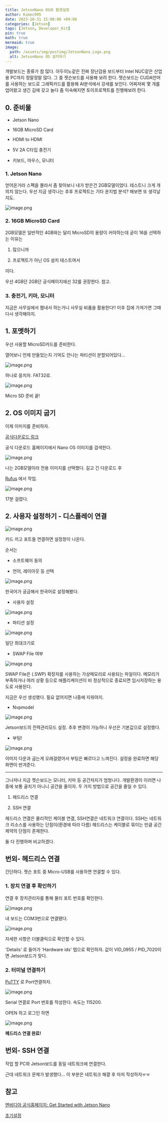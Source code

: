 ```yaml
---
title: JetsonNano OS와 환경설정
author: Kimec995
date: 2023-10-31 15:00:00 +09:00
categories: [Jetson]
tags: [Jetson, Developer_Kit]
pin: true
math: true
mermaid: true
image: 
  path: /assets/img/postimg/JetsonNano_Logo.png
  alt: JetsonNano OS 설치하기
---
```


개발보드는 종류가 참 많다. 아두이노같은 진짜 장난감용 보드부터 Intel NUC같은 산업용 PC까지 정말정말 많다. 그 중 젯슨보드를 사용해 보려 한다.
젯슨보드는 CUDA언어를 사용하는 보드로 그래픽카드를 활용해 AI분석에서 강세를 보인다. 어찌저찌 몇 개를 업어왔고 생긴 김에 갖고 놀다 좀 익숙해지면 토이프로젝트를 진행해보려 한다.

## 0. 준비물

- Jetson Nano

- 16GB MicroSD Card

- HDMI to HDMI

- 5V 2A C타입 충전기

- 키보드, 마우스, 모니터

### 1. Jetson Nano

얻어온거라 스펙을 몰라서 좀 찾아보니 내가 받은건 2GB모델이었다. 테스트니 크게 개의치 않는다. 우선 지금 생각나는 추후 프로젝트는 기타 운지법 분석? 해보면 또 생각날지도.

![image.png](\assets\img\postimg\Jetson\Jetson_Nano_04.png)


### 2. 16GB MicroSD Card

2GB모델은 일반적인 4GB와는 달리 MicroSD의 용량이 커야하는데 굳이 16을 선택하는 이유는

1. 많으니까

2. 프로젝트가 아닌 OS 설치 테스트여서

이다.

우선 4GB던 2GB던 공식페이지에선 32를 권장한다. 참고.

### 3. 충전기, 키마, 모니터

지금은 사무실에서 짬내서 하는거니 사무실 비품을 활용한다!! 이후 집에 가져가면 그때 다시 생각해야지.

## 1. 포멧하기

우선 사용할 MicroSD카드를 준비한다.

열어보니 언제 만들었는지 기억도 안나는 파티션이 분할되어있다...

![image.png](\assets\img\postimg\Jetson\Jetson_Nano_02.png)

하나로 뭉치자. FAT32로.

![image.png](\assets\img\postimg\Jetson\Jetson_Nano_03.png)

Micro SD 준비 끝!

## 2. OS 이미지 굽기

이제 이미지를 준비하자.

[공식다운로드 링크](https://developer.nvidia.com/embedded/downloads#?tx=$product,jetson_nano)

공식 다운로드 홈페이지에서 Nano OS 이미지를 검색한다.

![image.png](\assets\img\postimg\Jetson\Jetson_Nano_01.png)

나는 2GB모델이라 전용 이미지를 선택했다. 길고 긴 다운로드 후 

[Rufus](https://rufus.ie/ko/#google_vignette) 에서 작업.

![image.png](\assets\img\postimg\Jetson\Jetson_Nano_05.png)

17분 걸렸다.

## 2. 사용자 설정하기 - 디스플레이 연결

![image.png](\assets\img\postimg\Jetson\Jetson_Nano_06.png)

카드 끼고 포트들 연결하면 설정창이 나온다.

순서는

- 소프트웨어 동의

- 언어, 레이아웃 등 선택

![image.png](\assets\img\postimg\Jetson\Jetson_Nano_07.png)

한국어가 궁금해서 한국어로 설정해봤다.

- 사용자 설정

![image.png](\assets\img\postimg\Jetson\Jetson_Nano_08.png)

- 파티션 설정

![image.png](\assets\img\postimg\Jetson\Jetson_Nano_09.png)

일단 최대크기로

- SWAP File 여부

![image.png](\assets\img\postimg\Jetson\Jetson_Nano_10.png)

SWAP File은 (.SWP) 확장자를 사용하는 가상메모리로 사용되는 파일이다. 메모리가 부족하거나 여러 상황 등으로 애플리케이션이 비 정상적으로 종료되면 임시저장하는 용도로 사용된다.

지금은 우선 생성했다. 필요 없어지면 나중에 지워야지.

- Nvpmodel 

![image.png](\assets\img\postimg\Jetson\Jetson_Nano_11.png)

Jetson보드의 전력관리모드 설정. 추후 변경이 가능하니 우선은 기본값으로 설정했다.

- 부팅!

![image.png](\assets\img\postimg\Jetson\Jetson_Nano_12.png)

이미지 다운과 굽는게 오래걸렸어서 부팅은 빠르다고 느껴진다. 설정을 완료하면 해당 화면이 반겨준다.

---

그나저나 지금 젯슨보드는 모니터, 키마 등 공간차지가 엄청나다. 개발환경이 이러면 나중에 보통 골치가 아니니 공간을 줄이자. 두 가지 방법으로 공간을 줄일 수 있다.

1. 헤드리스 연결

2. SSH 연결

헤드리스 연결은 물리적인 케이블 연결, SSH연결은 네트워크 연결이다. SSH는 네트워크 리소스를 사용하는 단점이(환경에 따라 다름) 헤드리스는 케이블로 묶이는 만큼 공간제약의 단점이 존재한다.

둘 다 진행하며 비교하겠다.

## 번외- 헤드리스 연결

간단하다. 젯슨 포트 중 Micro-USB를 사용하면 연결할 수 있다.

### 1. 장치 연결 후 확인하기

연결 후 장치관리자를 통해 물리 포트 번호를 확인한다.

![image.png](\assets\img\postimg\Jetson\Jetson_Nano_13.png)

내 보드는 COM3번으로 연결됐다.

![image.png](\assets\img\postimg\Jetson\Jetson_Nano_14.png)

자세한 사항은 더블클릭으로 확인할 수 있다.

'Details' 로 들어가 'Hardware ids' 탭으로 확인하자. 값이 VID_0955 / PID_7020이면 Jetson보드가 맞다.

### 2. 터미널 연결하기

[PuTTY](https://www.putty.org/) 로 Port연결하자.

![image.png](\assets\img\postimg\Jetson\Jetson_Nano_15.png)

Serial 연결로 Port 번호를 작성한다. 속도는 115200.

OPEN 하고 로그인 하면

![image.png](\assets\img\postimg\Jetson\Jetson_Nano_16.png)

**헤드리스 연결 완료!**

## 번외- SSH 연결

작업 할 PC와 Jetson보드를 동일 네트워크에 연결한다.

근데 네트워크 문제가 발생했다... 이 부분은 네트워크 해결 후 마저 작성하자ㅠㅠ

## 참고

[엔비디아 공식홈페이지: Get Started with Jetson Nano](https://developer.nvidia.com/embedded/learn/get-started-jetson-nano-2gb-devkit#prepare)

[초기설정](https://developer.nvidia.com/embedded/learn/get-started-jetson-nano-2gb-devkit#setup)